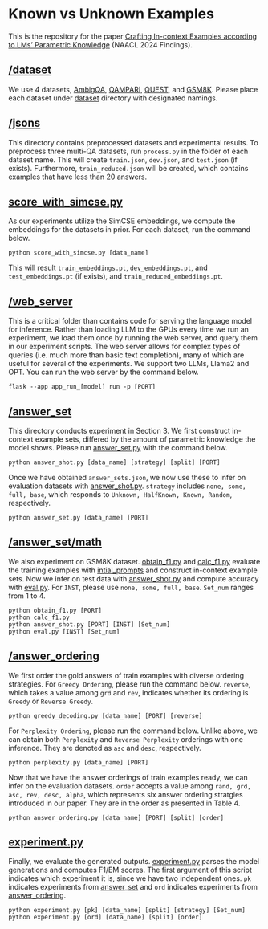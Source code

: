 # Known vs Unknown Examples

This is the repository for the paper [Crafting In-context Examples according to LMs’ Parametric Knowledge](https://arxiv.org/pdf/2311.09579) (NAACL 2024 Findings).

## [/dataset](/dataset)

We use 4 datasets, [AmbigQA](https://nlp.cs.washington.edu/ambigqa/), [QAMPARI](https://samsam3232.github.io/qampari/), [QUEST](https://github.com/google-research/language/tree/master/language/quest), and [GSM8K](https://github.com/openai/grade-school-math). Please place each dataset under [dataset](/dataset) directory with designated namings.

## [/jsons](/jsons)

This directory contains preprocessed datasets and experimental results. To preprocess three multi-QA datasets, run `process.py` in the folder of each dataset name. This will create `train.json`, `dev.json`, and `test.json` (if exists). Furthermore, `train_reduced.json` will be created, which contains examples that have less than 20 answers.

## [score_with_simcse.py](score_with_simcse.py)

As our experiments utilize the SimCSE embeddings, we compute the embeddings for the datasets in prior. For each dataset, run the command below.

```
python score_with_simcse.py [data_name]
```

This will result `train_embeddings.pt`, `dev_embeddings.pt`, and `test_embeddings.pt` (if exists), and `train_reduced_embeddings.pt`.

## [/web_server](/web_server)

This is a critical folder than contains code for serving the language model for inference. Rather than loading LLM to the GPUs every time we run an experiment, we load them once by running the web server, and query them in our experiment scripts. The web server allows for complex types of queries (i.e. much more than basic text completion), many of which are useful for several of the experiments. We support two LLMs, Llama2 and OPT. You can run the web server by the command below.

```
flask --app app_run_[model] run -p [PORT]
```

## [/answer_set](/answer_set)

This directory conducts experiment in Section 3. We first construct in-context example sets, differed by the amount of parametric knowledge the model shows. Please run [answer_set.py](/answer_set/answer_set.py) with the command below.

```
python answer_shot.py [data_name] [strategy] [split] [PORT]
```

Once we have obtained `answer_sets.json`, we now use these to infer on evaluation datasets with [answer_shot.py](/answer_set/answer_shot.py). `strategy` includes `none, some, full, base`, which responds to `Unknown, HalfKnown, Known, Random`, respectively.

```
python answer_set.py [data_name] [PORT]
```

## [/answer_set/math](/answer_set/math)

We also experiment on GSM8K dataset. [obtain_f1.py](/answer_set/math/obtain_f1.py) and [calc_f1.py](/answer_set/math/calc_f1.py) evaluate the training examples with [intial_prompts](/answer_set/math/initial_prompts.json) and construct in-context example sets. Now we infer on test data with [answer_shot.py](/answer_set/math/answer_shot.py) and compute accuracy with [eval.py](/answer_set/math/eval.py). For `INST`, please use `none, some, full, base`. `Set_num` ranges from 1 to 4.

```
python obtain_f1.py [PORT]
python calc_f1.py
python answer_shot.py [PORT] [INST] [Set_num]
python eval.py [INST] [Set_num]
```

## [/answer_ordering](/answer_ordering)

We first order the gold answers of train examples with diverse ordering strategies. For `Greedy Ordering`, please run the command below. `reverse`, which takes a value among `grd` and `rev`, indicates whether its ordering is `Greedy` or `Reverse Greedy`.

```
python greedy_decoding.py [data_name] [PORT] [reverse]
```

For `Perplexity Ordering`, please run the command below. Unlike above, we can obtain both `Perplexity` and `Reverse Perplexity` orderings with one inference. They are denoted as `asc` and `desc`, respectively.

```
python perplexity.py [data_name] [PORT]
```

Now that we have the answer orderings of train examples ready, we can infer on the evaluation datasets. `order` accepts a value among `rand, grd, asc, rev, desc, alpha`, which represents six answer ordering stratgies introduced in our paper. They are in the order as presented in Table 4.

```
python answer_ordering.py [data_name] [PORT] [split] [order]
```

## [experiment.py](experiment.py)

Finally, we evaluate the generated outputs. [experiment.py](experiment.py) parses the model generations and computes F1/EM scores. The first argument of this script indicates which experiment it is, since we have two independent ones. `pk` indicates experiments from [answer_set](/answer_set) and `ord` indicates experiments from [answer_ordering](/answer_ordering).

```
python experiment.py [pk] [data_name] [split] [strategy] [Set_num]
python experiment.py [ord] [data_name] [split] [order]
```
